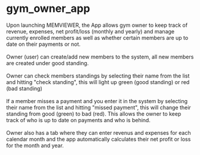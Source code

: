 # gym_owner_app
Upon launching MEMVIEWER, the App allows gym owner to keep track of revenue, expenses, net profit/loss (monthly and yearly) and manage currently enrolled members as well as whether certain members are up to date on their payments or not. <br /><br />
Owner (user) can create/add new members to the system, all new members are created under good standing. <br /><br />
Owner can check members standings by selecting their name from the list and hitting "check standing", this will light up green (good standing) or red (bad standing) <br /><br />
If a member misses a payment and you enter it in the system by selecting their name from the list and hitting "missed payment", this will change their standing from good (green) to bad (red). This allows the owner to keep track of who is up to date on payments and who is behind. <br /><br />
Owner also has a tab where they can enter revenus and expenses for each calendar month and the app automatically calculates their net profit or loss for the month and year.
